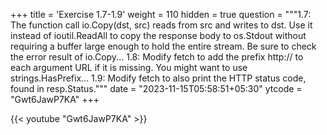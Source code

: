 +++
title = 'Exercise 1.7-1.9'
weight = 110
hidden = true
question = """1.7: The function call io.Copy(dst, src) reads from src and writes to dst. Use it instead of ioutil.ReadAll to copy the response body to os.Stdout without requiring a buffer large enough to hold the entire stream. Be sure to check the error result of io.Copy...  1.8: Modify fetch to add the prefix http:// to each argument URL if it is missing. You might want to use strings.HasPrefix...  1.9: Modify fetch to also print the HTTP status code, found in resp.Status."""
date = "2023-11-15T05:58:51+05:30"
ytcode = "Gwt6JawP7KA"
+++

{{< youtube "Gwt6JawP7KA" >}}